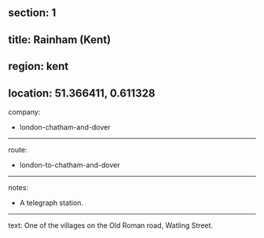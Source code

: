 section: 1
----
title: Rainham (Kent)
----
region: kent
----
location: 51.366411, 0.611328
----
company:
- london-chatham-and-dover
----
route:
- london-to-chatham-and-dover
----
notes:
- A telegraph station.
----
text: One of the villages on the Old Roman road, Watling Street.
